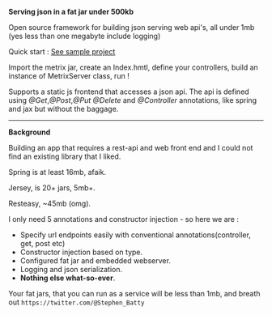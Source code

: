 **Serving json in a fat jar under 500kb**

Open source framework for building json serving web api's, all under 1mb (yes less than one megabyte include logging)    

Quick start : [See sample project](https://github.com/NimChimpsky/metrix-sample)

Import the metrix jar, create an Index.hmtl, define your controllers, build an instance of MetrixServer class, run ! 

Supports a static js frontend that accesses a json api.  The api is defined using _@Get_,_@Post_,_@Put_ _@Delete_ and _@Controller_ annotations, like spring and jax but without the baggage.

***

**Background**

Building an app that requires a rest-api and web front end and I could not find an existing library that I liked.
 
Spring is at least 16mb, afaik.

Jersey, is 20+ jars, 5mb+. 
 
Resteasy, ~45mb (omg).
 
I only need 5 annotations and constructor injection - so here we are : 

- Specify url endpoints easily with conventional annotations(controller, get, post etc)
- Constructor injection based on type. 
- Configured fat jar and embedded webserver.
- Logging and json serialization. 
- **Nothing else what-so-ever**.

Your fat jars, that you can run as a service will be less than 1mb, and breath out
`https://twitter.com/@Stephen_Batty`


 
 
 